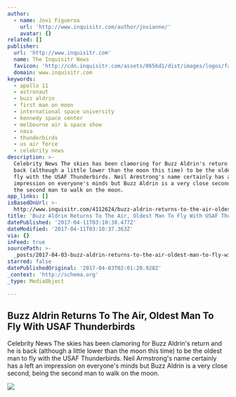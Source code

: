 ```yaml
---
author:
  - name: Jovi Figueroa
    url: 'http://www.inquisitr.com/author/jovianne/'
    avatar: {}
related: []
publisher:
  url: 'http://www.inquisitr.com'
  name: The Inquisitr News
  favicon: 'http://cdn.inquisitr.com/assets/0656d1/dist/images/logos/favicon-32x32.png'
  domain: www.inquisitr.com
keywords:
  - apollo 11
  - astronaut
  - buzz aldrin
  - first man on moon
  - international space university
  - kennedy space center
  - melbourne air & space show
  - nasa
  - thunderbirds
  - us air force
  - celebrity news
description: >-
  Celebrity News The skies has been clamoring for Buzz Aldrin's return and he is
  back (although a little lower than the moon this time) to be the oldest man to
  fly with the USAF Thunderbirds. Neil Armstrong's name certainly has a left an
  impression on everyone's minds but Buzz Aldrin is a very close second, being
  the second man to walk on the moon.
app_links: []
isBasedOnUrl: >-
  http://www.inquisitr.com/4112624/buzz-aldrin-returns-to-the-air-oldest-man-to-fly-with-usaf-thunderbirds/
title: 'Buzz Aldrin Returns To The Air, Oldest Man To Fly With USAF Thunderbirds'
datePublished: '2017-04-11T03:10:38.477Z'
dateModified: '2017-04-11T03:10:37.363Z'
via: {}
inFeed: true
sourcePath: >-
  _posts/2017-04-03-buzz-aldrin-returns-to-the-air-oldest-man-to-fly-with-usaf.md
starred: false
datePublishedOriginal: '2017-04-03T02:01:20.928Z'
_context: 'http://schema.org'
_type: MediaObject

---
```

<article style=""><h1>Buzz Aldrin Returns To The Air, Oldest Man To Fly With USAF Thunderbirds</h1><p>Celebrity News The skies has been clamoring for Buzz Aldrin's return and he is back (although a little lower than the moon this time) to be the oldest man to fly with the USAF Thunderbirds. Neil Armstrong's name certainly has a left an impression on everyone's minds but Buzz Aldrin is a very close second, being the second man to walk on the moon.</p><img src="http://cdn.inquisitr.com/wp-content/uploads/2017/04/buzz-aldrin-Kevin-WinterGetty-Images-for-Spike-TV-900x440.jpg" /></article>